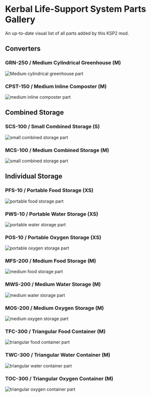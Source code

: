 ﻿# Kerbal Life-Support System Parts Gallery

An up-to-date visual list of all parts added by this KSP2 mod.

## Converters

### GRN-250 / Medium Cylindrical Greenhouse (M)


![Medium cylindrical greenhouse part](../src/KerbalLifeSupportSystem.Unity/KerbalLifeSupportSystem.Unity/Assets/KLSS_greenhouse_2v_long_icon.png)

### CPST-150 / Medium Inline Composter (M)

![medium inline composter part](../src/KerbalLifeSupportSystem.Unity/KerbalLifeSupportSystem.Unity/Assets/KLSS_composter_2v_short_icon.png)

## Combined Storage

### SCS-100 / Small Combined Storage (S)

![small combined storage part](../src/KerbalLifeSupportSystem.Unity/KerbalLifeSupportSystem.Unity/Assets/KLSS_life_support_tank_1v_1x1_icon.png)

### MCS-100 / Medium Combined Storage (M)

![small combined storage part](../src/KerbalLifeSupportSystem.Unity/KerbalLifeSupportSystem.Unity/Assets/KLSS_life_support_tank_2v_1x1_icon.png)

## Individual Storage

### PFS-10 / Portable Food Storage (XS)

![portable food storage part](../src/KerbalLifeSupportSystem.Unity/KerbalLifeSupportSystem.Unity/Assets/KLSS_food_pack_0v_radial_icon.png)

### PWS-10 / Portable Water Storage (XS)

![portable water storage part](../src/KerbalLifeSupportSystem.Unity/KerbalLifeSupportSystem.Unity/Assets/KLSS_water_tank_0v_radial_icon.png)

### POS-10 / Portable Oxygen Storage (XS)

![portable oxygen storage part](../src/KerbalLifeSupportSystem.Unity/KerbalLifeSupportSystem.Unity/Assets/KLSS_oxygen_tank_0v_radial_icon.png)

### MFS-200 / Medium Food Storage (M)

![medium food storage part](../src/KerbalLifeSupportSystem.Unity/KerbalLifeSupportSystem.Unity/Assets/KLSS_food_tank_2v_1x2_icon.png)

### MWS-200 / Medium Water Storage (M)

![medium water storage part](../src/KerbalLifeSupportSystem.Unity/KerbalLifeSupportSystem.Unity/Assets/KLSS_water_tank_2v_1x2_icon.png)

### MOS-200 / Medium Oxygen Storage (M)

![medium oxygen storage part](../src/KerbalLifeSupportSystem.Unity/KerbalLifeSupportSystem.Unity/Assets/KLSS_oxygen_tank_2v_1x2_icon.png)

### TFC-300 / Triangular Food Container (M)

![triangular food container part](../src/KerbalLifeSupportSystem.Unity/KerbalLifeSupportSystem.Unity/Assets/KLSS_food_pack_2v_radial_icon.png)

### TWC-300 / Triangular Water Container (M)

![triangular water container part](../src/KerbalLifeSupportSystem.Unity/KerbalLifeSupportSystem.Unity/Assets/KLSS_water_tank_2v_radial_icon.png)

### TOC-300 / Triangular Oxygen Container (M)

![triangular oxygen container part](../src/KerbalLifeSupportSystem.Unity/KerbalLifeSupportSystem.Unity/Assets/KLSS_oxygen_tank_2v_radial_icon.png)

